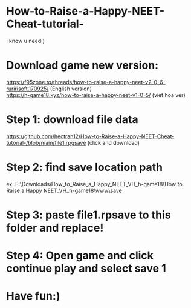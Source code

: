 # How-to-Raise-a-Happy-NEET-Cheat-tutorial-
i know u need:)
# Download game new version:
https://f95zone.to/threads/how-to-raise-a-happy-neet-v2-0-6-ruririsoft.170925/ (English version)<br>
https://h-game18.xyz/how-to-raise-a-happy-neet-v1-0-5/ (viet hoa ver)
# Step 1: download file data
https://github.com/hectran12/How-to-Raise-a-Happy-NEET-Cheat-tutorial-/blob/main/file1.rpgsave (click and download)
# Step 2: find save location path
ex: F:\Downloads\How_to_Raise_a_Happy_NEET_VH_h-game18\How to Raise a Happy NEET_VH_h-game18\www\save
# Step 3: paste file1.rpsave to this folder and replace!
# Step 4: Open game and click continue play and select save 1 
# Have fun:)
